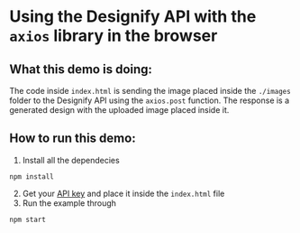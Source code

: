 # Using the Designify API with the `axios` library in the browser

## What this demo is doing:

The code inside `index.html` is sending the image placed inside the `./images` folder to the Designify API using the `axios.post` function. The response is a generated design with the uploaded image placed inside it.

## How to run this demo:

1. Install all the dependecies

```
npm install
```

2. Get your [API key](https://www.designify.com/dashbaord) and place it inside the `index.html` file
3. Run the example through

```
npm start
```
